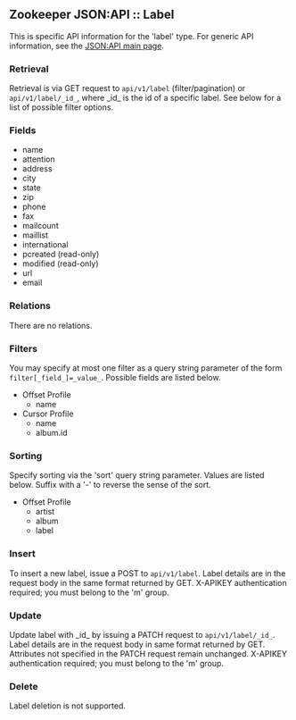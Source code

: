 ## Zookeeper JSON:API :: Label

This is specific API information for the 'label' type.  For generic API
information, see the [JSON:API main page](./API.md).

### Retrieval

Retrieval is via GET request to `api/v1/label` (filter/pagination) or
`api/v1/label/_id_`, where \_id_ is the id of a specific label.  See
below for a list of possible filter options.

### Fields

* name
* attention
* address
* city
* state
* zip
* phone
* fax
* mailcount
* maillist
* international
* pcreated (read-only)
* modified (read-only)
* url
* email

### Relations

There are no relations.

### Filters

You may specify at most one filter as a query string parameter of the
form `filter[_field_]=_value_`.  Possible fields are listed below.

* Offset Profile
  * name
* Cursor Profile
  * name
  * album.id

### Sorting

Specify sorting via the 'sort' query string parameter.  Values are listed
below.  Suffix with a '-' to reverse the sense of the sort.

* Offset Profile
  * artist
  * album
  * label

### Insert

To insert a new label, issue a POST to `api/v1/label`.  Label details
are in the request body in the same format returned by GET.  X-APIKEY
authentication required; you must belong to the 'm' group.

### Update

Update label with \_id_ by issuing a PATCH request to
`api/v1/label/_id_`.  Label details are in the request body in same
format returned by GET.  Attributes not specified in the PATCH request
remain unchanged.  X-APIKEY authentication required; you must belong to
the 'm' group.

### Delete

Label deletion is not supported.
